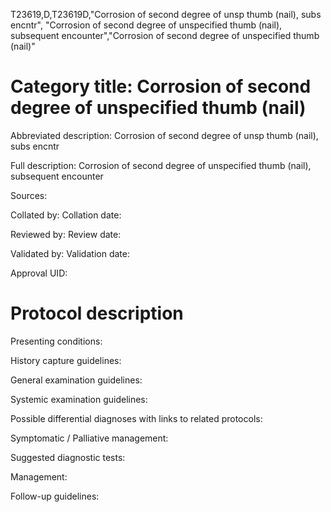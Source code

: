 T23619,D,T23619D,"Corrosion of second degree of unsp thumb (nail), subs encntr", "Corrosion of second degree of unspecified thumb (nail), subsequent encounter","Corrosion of second degree of unspecified thumb (nail)"
# Category title: Corrosion of second degree of unspecified thumb (nail)

Abbreviated description: Corrosion of second degree of unsp thumb (nail), subs encntr

Full description: Corrosion of second degree of unspecified thumb (nail), subsequent encounter

Sources:

Collated by:
Collation date:

Reviewed by:
Review date:

Validated by:
Validation date:

Approval UID:

# Protocol description

Presenting conditions:

History capture guidelines:

General examination guidelines:

Systemic examination guidelines:

Possible differential diagnoses with links to related protocols:

Symptomatic / Palliative management:

Suggested diagnostic tests:

Management:

Follow-up guidelines:
